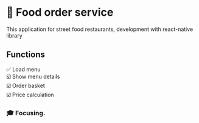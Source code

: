 # 🚀 Food order service
This application for street food restaurants, development with react-native library

## Functions
✅ Load menu<br/>
☑️ Show menu details<br/>
☑️ Order basket<br/>
☑️ Price calculation<br/>

### 🎓 Focusing.
